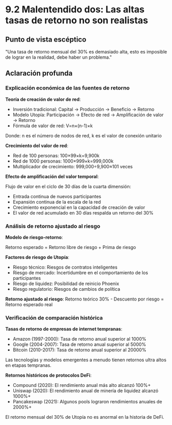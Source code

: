 # 9.2 Malentendido dos: Las altas tasas de retorno no son realistas

## Punto de vista escéptico

"Una tasa de retorno mensual del 30% es demasiado alta, esto es imposible de lograr en la realidad, debe haber un problema."

## Aclaración profunda

### Explicación económica de las fuentes de retorno

**Teoría de creación de valor de red**:

- Inversión tradicional: Capital → Producción → Beneficio → Retorno
- Modelo Utopía: Participación → Efecto de red → Amplificación de valor → Retorno
- Fórmula de valor de red: V=n×(n-1)×k

Donde: n es el número de nodos de red, k es el valor de conexión unitario

**Crecimiento del valor de red**:

- Red de 100 personas: 100×99×k=9,900k
- Red de 1000 personas: 1000×999×k=999,000k
- Multiplicador de crecimiento: 999,000÷9,900≈101 veces

**Efecto de amplificación del valor temporal**:

Flujo de valor en el ciclo de 30 días de la cuarta dimensión:

- Entrada continua de nuevos participantes
- Expansión continua de la escala de la red
- Crecimiento exponencial en la capacidad de creación de valor
- El valor de red acumulado en 30 días respalda un retorno del 30%

### Análisis de retorno ajustado al riesgo

**Modelo de riesgo-retorno**:

Retorno esperado = Retorno libre de riesgo + Prima de riesgo

**Factores de riesgo de Utopía**:

- Riesgo técnico: Riesgos de contratos inteligentes
- Riesgo de mercado: Incertidumbre en el comportamiento de los participantes
- Riesgo de liquidez: Posibilidad de reinicio Phoenix
- Riesgo regulatorio: Riesgos de cambios de política

**Retorno ajustado al riesgo**: Retorno teórico 30% - Descuento por riesgo = Retorno esperado real

### Verificación de comparación histórica

**Tasas de retorno de empresas de internet tempranas**:

- Amazon (1997-2000): Tasa de retorno anual superior al 1000%
- Google (2004-2007): Tasa de retorno anual superior al 5000%
- Bitcoin (2010-2017): Tasa de retorno anual superior al 20000%

Las tecnologías y modelos emergentes a menudo tienen retornos ultra altos en etapas tempranas.

**Retornos históricos de protocolos DeFi**:

- Compound (2020): El rendimiento anual más alto alcanzó 100%+
- Uniswap (2020): El rendimiento anual de minería de liquidez alcanzó 1000%+
- Pancakeswap (2021): Algunos pools lograron rendimientos anuales de 2000%+

El retorno mensual del 30% de Utopía no es anormal en la historia de DeFi.